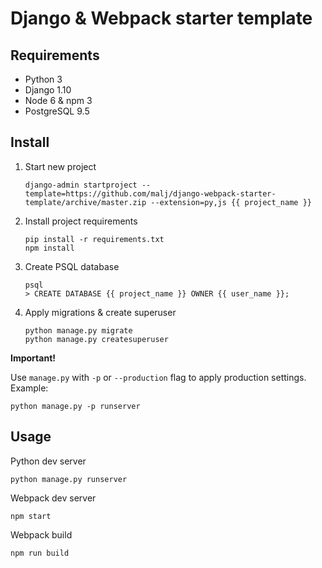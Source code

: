 # Django & Webpack starter template

## Requirements

- Python 3
- Django 1.10
- Node 6 & npm 3
- PostgreSQL 9.5


## Install

1. Start new project
    ```
    django-admin startproject --template=https://github.com/malj/django-webpack-starter-template/archive/master.zip --extension=py,js {{ project_name }}
    ```

2. Install project requirements
    ```
    pip install -r requirements.txt
    npm install
    ```

3. Create PSQL database
    ```
    psql
    > CREATE DATABASE {{ project_name }} OWNER {{ user_name }};
    ```

4. Apply migrations & create superuser
    ```
    python manage.py migrate
    python manage.py createsuperuser
    ```

**Important!**

Use `manage.py` with `-p` or `--production` flag to apply production settings. Example:

```
python manage.py -p runserver
```


## Usage

Python dev server

```
python manage.py runserver
```

Webpack dev server

```
npm start
```

Webpack build

```
npm run build
```
